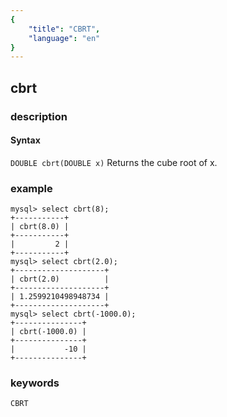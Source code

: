 ```yaml
---
{
    "title": "CBRT",
    "language": "en"
}
---
```


<!-- 
Licensed to the Apache Software Foundation (ASF) under one
or more contributor license agreements.  See the NOTICE file
distributed with this work for additional information
regarding copyright ownership.  The ASF licenses this file
to you under the Apache License, Version 2.0 (the
"License"); you may not use this file except in compliance
with the License.  You may obtain a copy of the License at
  http://www.apache.org/licenses/LICENSE-2.0
Unless required by applicable law or agreed to in writing,
software distributed under the License is distributed on an
"AS IS" BASIS, WITHOUT WARRANTIES OR CONDITIONS OF ANY
KIND, either express or implied.  See the License for the
specific language governing permissions and limitations
under the License.
-->

## cbrt

### description
#### Syntax

`DOUBLE cbrt(DOUBLE x)`
Returns the cube root of x.

### example

```
mysql> select cbrt(8);
+-----------+
| cbrt(8.0) |
+-----------+
|         2 |
+-----------+
mysql> select cbrt(2.0);
+--------------------+
| cbrt(2.0)          |
+--------------------+
| 1.2599210498948734 |
+--------------------+
mysql> select cbrt(-1000.0);
+---------------+
| cbrt(-1000.0) |
+---------------+
|           -10 |
+---------------+
```

### keywords
	CBRT
